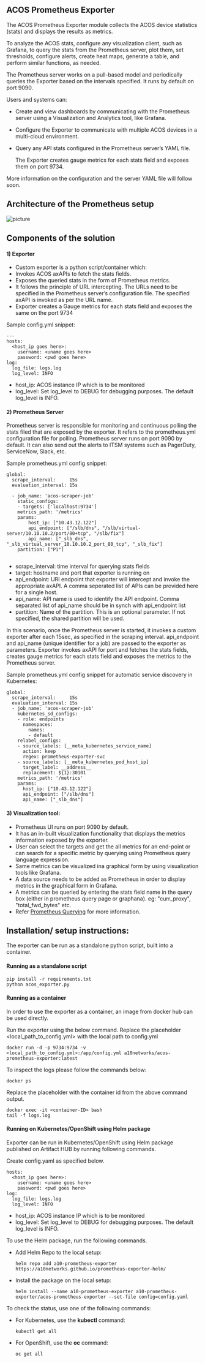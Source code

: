 ## ACOS Prometheus Exporter
The ACOS Prometheus Exporter module collects the ACOS device statistics (stats) and displays the results as metrics.

To analyze the ACOS stats, configure any visualization client, such as Grafana, to query the stats from the Prometheus server, plot them, set thresholds, configure alerts, create heat maps, generate a table, and perform similar functions, as needed.

The Prometheus server works on a pull-based model and periodically queries the Exporter based on the intervals specified.  It runs by default on port 9090.

Users and systems can:
- Create and view dashboards by communicating with the Prometheus server using a Visualization and Analytics tool, like Grafana.
- Configure the Exporter to communicate with multiple ACOS devices in a multi-cloud environment. 
- Query any API stats configured in the Prometheus server’s YAML file. 

  The Exporter creates gauge metrics for each stats field and exposes them on port 9734.

More information on the configuration and the server YAML file will follow soon.

## Architecture of the Prometheus setup

![picture](img/prometheus.png)

## Components of the solution

#### 1) Exporter
- Custom exporter is a python script/container which:
- Invokes ACOS axAPIs to fetch the stats fields.
- Exposes the queried stats in the form of Prometheus metrics.
- It follows the principle of URL intercepting. The URLs need to be specified in the Prometheus server’s configuration file. The specified axAPI is invoked as per the URL name.
- Exporter creates a Gauge metrics for each stats field and exposes the same on the port 9734

Sample config.yml snippet:
```
---
hosts:
  <host_ip goes here>:
    username: <uname goes here>
    password: <pwd goes here>
log:
  log_file: logs.log
  log_level: INFO
```
 - host_ip: ACOS instance IP which is to be monitored
 - log_level: Set log_level to DEBUG for debugging purposes. The default log_level is INFO.
 

#### 2) Prometheus Server
Prometheus server is responsible for monitoring and continuous polling the stats filed that are exposed by the exporter.
It refers to the prometheus.yml configuration file for polling.
Prometheus server runs on port 9090 by default.
It can also send out the alerts to ITSM systems such as PagerDuty, ServiceNow, Slack, etc.
   
Sample prometheus.yml config snippet: 

```   
global:
  scrape_interval:     15s
  evaluation_interval: 15s
 
  - job_name: 'acos-scraper-job'
    static_configs:
    - targets: ['localhost:9734']
    metrics_path: '/metrics'    
    params:
        host_ip: ["10.43.12.122"]
        api_endpoint: ["/slb/dns", "/slb/virtual-server/10.10.10.2/port/80+tcp", "/slb/fix"]
        api_name: ["_slb_dns", "_slb_virtual_server_10.10.10.2_port_80_tcp", "_slb_fix"]
	partition: ["P1"]
	
```       
   
- scrape_interval: time interval for querying stats fields
- target: hostname and port that exporter is running on
- api_endpoint: URI endpoint that exporter will intercept and invoke the appropriate axAPI. A comma seperated list of APIs can be provided here for a single host.
- api_name: API name is used to identify the API endpoint. Comma separated list of api_name should be in synch with api_endpoint list
- partition: Name of the partition. This is an optional parameter. If not specified, the shared partition will be used.

In this scenario, once the Prometheus server is started, it invokes a custom exporter after each 15sec, as specified in the scraping interval.
api_endpoint and api_name (unique identifier for a job) are passed to the exporter as parameters.
Exporter invokes axAPI for port and fetches the stats fields, creates gauge metrics for each stats field and exposes the metrics to the Prometheus server.

Sample prometheus.yml config snippet for automatic service discovery in Kubernetes:
```
global:
  scrape_interval:     15s
  evaluation_interval: 15s
  - job_name: 'acos-scraper-job'
    kubernetes_sd_configs:
    - role: endpoints
      namespaces:
        names:
        - default
    relabel_configs:
    - source_labels: [__meta_kubernetes_service_name]
      action: keep
      regex: prometheus-exporter-svc
    - source_labels: [__meta_kubernetes_pod_host_ip]
      target_label: __address__
      replacement: ${1}:30101
    metrics_path: '/metrics'
    params:
      host_ip: ["10.43.12.122"]
      api_endpoint: ["/slb/dns"]
      api_name: ["_slb_dns"]
```

#### 3) Visualization tool:
- Prometheus UI runs on port 9090 by default.
 - It has an in-built visualization functionality that displays the metrics information exposed by the exporter.
- User can select the targets and get the all metrics for an end-point or can search for a specific metric by querying using Prometheus query language expression.
- Same metrics can be visualized ina graphical form by using visualization tools like Grafana.
- A data source needs to be added as Prometheus in order to display metrics in the graphical form in Grafana.
- A metrics can be queried by entering the stats field name in the query box (either in prometheus query page or graphana). eg: "curr_proxy", "total_fwd_bytes" etc.
- Refer [Prometheus Querying](https://prometheus.io/docs/prometheus/latest/querying/basics/) for more information.


## Installation/ setup instructions:

The exporter can be run as a standalone python script, built into a container. 

#### Running as a standalone script 
```
pip install -r requirements.txt
python acos_exporter.py
```

#### Running as a container

In order to use the exporter as a container, an image from docker hub can be used directly.

Run the exporter using the below command. Replace the placeholder <local_path_to_config.yml> with the local path to config.yml
 
 ```
docker run -d -p 9734:9734 -v <local_path_to_config.yml>:/app/config.yml a10networks/acos-prometheus-exporter:latest
```

To inspect the logs please follow the commands below:
 
 ```
docker ps
```

Replace the placeholder <container ID> with the container id from the above command output.
 
 ```
docker exec -it <container-ID> bash
tail -f logs.log
```
#### Running on Kubernetes/OpenShift using Helm package
Exporter can be run in Kubernetes/OpenShift using Helm package published on Artifact HUB by running following commands.

Create config.yaml as specified below.

```
hosts:
  <host_ip goes here>:
    username: <uname goes here>
    password: <pwd goes here>
log:
  log_file: logs.log
  log_level: INFO
```
- host_ip: ACOS instance IP which is to be monitored
- log_level: Set log_level to DEBUG for debugging purposes. The default log_level is INFO.
 

To use the Helm package, run the following commands.

- Add Helm Repo to the local setup:
    ```
    helm repo add a10-prometheus-exporter https://a10networks.github.io/prometheus-exporter-helm/
    ```
- Install the package on the local setup:
    ```
    helm install --name a10-prometheus-exporter a10-prometheus-exporter/acos-prometheus-exporter --set-file config=config.yaml
    ```
To check the status, use one of the following commands:

- For Kubernetes, use the  **kubectl** command:
    ```
    kubectl get all
    ``` 
- For OpenShift, use the  **oc** command: 
    ```
    oc get all
    ``` 
